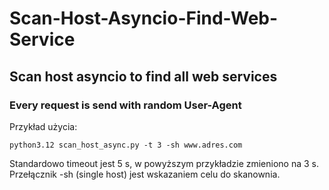 # Scan-Host-Asyncio-Find-Web-Service
## Scan host asyncio to find all web services
### Every request is send with random User-Agent

Przykład użycia:
```
python3.12 scan_host_async.py -t 3 -sh www.adres.com
```

Standardowo timeout jest 5 s, w powyższym przykładzie zmieniono na 3 s.
Przełącznik -sh (single host) jest wskazaniem celu do skanownia. 
